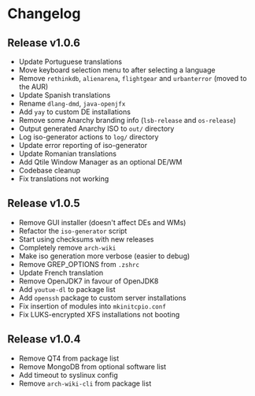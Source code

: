 # Changelog

## Release v1.0.6

* Update Portuguese translations
* Move keyboard selection menu to after selecting a language
* Remove `rethinkdb`, `alienarena`, `flightgear` and `urbanterror` (moved to the AUR)
* Update Spanish translations
* Rename `dlang-dmd`, `java-openjfx`
* Add `yay` to custom DE installations
* Remove some Anarchy branding info (`lsb-release` and `os-release`)
* Output generated Anarchy ISO to `out/` directory
* Log iso-generator actions to `log/` directory
* Update error reporting of iso-generator
* Update Romanian translations
* Add Qtile Window Manager as an optional DE/WM
* Codebase cleanup
* Fix translations not working

## Release v1.0.5

* Remove GUI installer (doesn't affect DEs and WMs)
* Refactor the `iso-generator` script
* Start using checksums with new releases
* Completely remove `arch-wiki`
* Make iso generation more verbose (easier to debug)
* Remove GREP_OPTIONS from `.zshrc`
* Update French translation
* Remove OpenJDK7 in favour of OpenJDK8
* Add `youtue-dl` to package list
* Add `openssh` package to custom server installations
* Fix insertion of modules into `mkinitcpio.conf`
* Fix LUKS-encrypted XFS installations not booting

## Release v1.0.4

* Remove QT4 from package list
* Remove MongoDB from optional software list
* Add timeout to syslinux config
* Remove `arch-wiki-cli` from package list